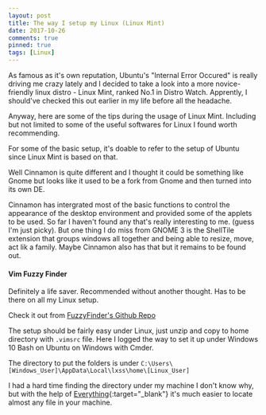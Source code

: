```yaml
---
layout: post
title: The way I setup my Linux (Linux Mint)
date: 2017-10-26
comments: true
pinned: true
tags: [Linux]
---
```


As famous as it's own reputation, Ubuntu's "Internal Error Occured" is really driving me crazy lately and I decided to take a look into a more novice-friendly linux distro - Linux Mint, ranked No.1 in Distro Watch. Apprently, I should've checked this out earlier in my life before all the headache. 

Anyway, here are some of the tips during the usage of Linux Mint. Including but not limited to some of the useful softwares for Linux I found worth recommending. 

<!--more-->
For some of the basic setup, it's doable to refer to the setup of Ubuntu since Linux Mint is based on that. 

Well Cinnamon is quite different and I thought it could be something like Gnome but looks like it used to be a fork from Gnome and then turned into its own DE. 

Cinnamon has intergrated most of the basic functions to control the appearance of the desktop environment and provided some of the applets to be used. So far I haven't found any that's really interesting to me. (guess I'm just picky). But one thing I do miss from GNOME 3 is the ShellTile extension that groups windows all together and being able to resize, move, act lik a family. Maybe Cinnamon also has that but it remains to be found out.

#### Vim Fuzzy Finder
Definitely a life saver. Recommended without another thought. Has to be there on all my Linux setup. 

Check it out from [FuzzyFinder's Github Repo](https://github.com/vim-scripts/FuzzyFinder)

The setup should be fairly easy under Linux, just unzip and copy to home directory with ```.vimsrc``` file. Here I logged the way to set it up under Windows 10 Bash on Ubuntu on Windows with Cmder.

The directory to put the folders is under ```C:\Users\[Windows_User]\AppData\Local\lxss\home\[Linux_User]```

I had a hard time finding the directory under my machine I don't know why, but with the help of [Everything](https://www.voidtools.com/){:target="_blank"} it's much easier to locate almost any file in your machine. 
